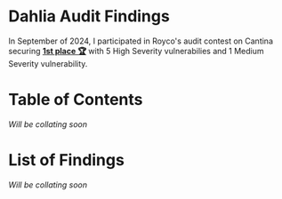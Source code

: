 # Dahlia Audit Findings

In September of 2024, I participated in Royco's audit contest on Cantina securing [**1st place 🏆**](https://cantina.xyz/competitions/fadb5a8f-e39c-4a6b-89f6-a03858bb8602/leaderboard) with 5 High Severity vulnerabilies and 1 Medium Severity vulnerability.

# Table of Contents

_Will be collating soon_

# List of Findings

_Will be collating soon_
